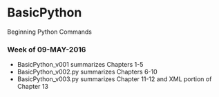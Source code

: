 # BasicPython
Beginning Python Commands
  
### Week of 09-MAY-2016
* BasicPython_v001 summarizes Chapters 1-5
* BasicPython_v002.py summarizes Chapters 6-10
* BasicPython_v003.py summarizes Chapter 11-12 and XML portion of Chapter 13
